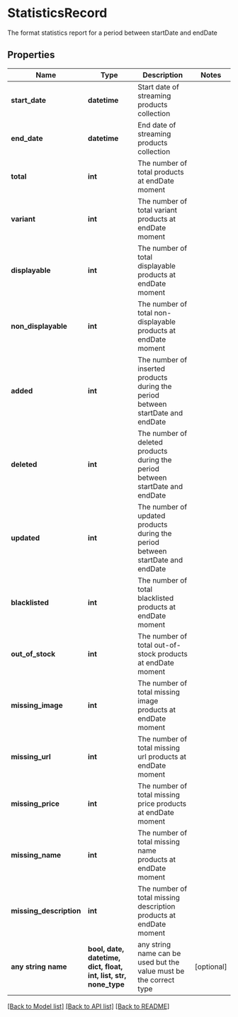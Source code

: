 # StatisticsRecord

The format  statistics report for a period between startDate and endDate

## Properties
Name | Type | Description | Notes
------------ | ------------- | ------------- | -------------
**start_date** | **datetime** | Start date of streaming products collection | 
**end_date** | **datetime** | End date of streaming products collection | 
**total** | **int** | The number of total products at endDate moment | 
**variant** | **int** | The number of total variant products at endDate moment | 
**displayable** | **int** | The number of total displayable products at endDate moment | 
**non_displayable** | **int** | The number of total non-displayable products at endDate moment | 
**added** | **int** | The number of inserted products during the period between startDate and endDate | 
**deleted** | **int** | The number of deleted products during the period between startDate and endDate | 
**updated** | **int** | The number of updated products during the period between startDate and endDate | 
**blacklisted** | **int** | The number of total blacklisted products at endDate moment | 
**out_of_stock** | **int** | The number of total out-of-stock products at endDate moment | 
**missing_image** | **int** | The number of total missing image products at endDate moment | 
**missing_url** | **int** | The number of total missing url products at endDate moment | 
**missing_price** | **int** | The number of total missing price products at endDate moment | 
**missing_name** | **int** | The number of total missing name products at endDate moment | 
**missing_description** | **int** | The number of total missing description products at endDate moment | 
**any string name** | **bool, date, datetime, dict, float, int, list, str, none_type** | any string name can be used but the value must be the correct type | [optional]

[[Back to Model list]](../README.md#documentation-for-models) [[Back to API list]](../README.md#documentation-for-api-endpoints) [[Back to README]](../README.md)


